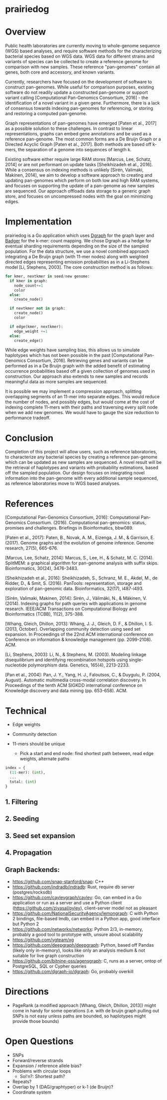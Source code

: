 # prairiedog

# Overview

Public health laboratories are currently moving to whole-genome sequence (WGS) based analyses, and require software methods for the characterizing bacterial species based on WGS data.
WGS data for different strains and variants of species can be collected to create a reference genome for comparison with new samples.
These reference "pan-genomes" contain all genes, both core and accessory, and known variants.

Currently, researchers have focused on the development of software to construct pan-genomes.
While useful for comparison purposes, existing software do not readily update a constructed pan-genome or support variant calling [Computational Pan-Genomics Consortium, 2016] - the identification of a novel variant in a given gene.
Furthermore, there is a lack of consensus towards indexing pan-genomes for referencing, or storing and restoring a computed pan-genome.

Graph representations of pan-genomes have emerged [Paten et al., 2017] as a possible solution to these challenges.
In contrast to linear representations, graphs can embed gene annotations and be used as a reference pan-genome.
The most common forms are a De Bruijn Graph or a Directed Acyclic Graph [Paten et al., 2017].
Both methods are based off k-mers, the separation of a genome into sequences of length k.

Existing software either require large RAM stores [Marcus, Lee, Schatz, 2014] or are not performant on update tasks [Sheikhizadeh et al., 2016].
While a consensus on indexing methods is unlikely [Sirén, Valimaki, Makinen, 2014], we aim to develop a software approach to creating and updating pan-genomes which perform on both low and high RAM systems, and focuses on supporting the update of a pan-genome as new samples are sequenced.
Our approach offloads data storage to a generic graph store, and focuses on uncompressed nodes with the goal on minimizing edges.

# Implementation

prairiedog is a Go application which uses [Dgraph](https://github.com/dgraph-io/dgraph) for the graph layer and [Badger](https://github.com/dgraph-io/badger) for the k-mer: count mapping.
We chose Dgraph as a hedge for eventual sharding requirements depending on the size of the sampled population.
For the data structure, we use a novel combined approach integrating a De Bruijn graph (with 11-mer nodes) along with weighted directed edges representing emission probabilities as in a Li-Stephens model [Li, Stephens, 2003].
The core construction method is as follows:

```python
for kmer, nextkmer in seed/new genome:
  if kmer in graph:
    node_count+=1
    color
  else:
    create_node()

  if nextkmer not in graph:
    create_node()
    color

  if edge(kmer, nextkmer):
    edge_weight +=1
  else:
    create_edge()
```

While edge weights have sampling bias, this allows us to simulate haplotypes which has not been possible in the past [Computational Pan-Genomics Consortium, 2016].
Retrieving genes and variants can be performed as in a De Bruijn graph with the added benefit of estimating occurrence probabilities based off a given collection of genomes used in construction.
Our approach also extends to new samples and records meaningful data as more samples are sequenced.

It is possible we may implement a compression approach, splitting overlapping segments of an 11-mer into separate edges.
This would reduce the number of nodes, and possibly edges, but would come at the cost of indexing complete 11-mers with their paths and traversing every split node when we add new genomes.
We would have to gauge the size reduction to performance tradeoff.

# Conclusion

Completion of this project will allow users, such as reference laboratories, to characterize any bacterial species by creating a reference pan-genome which can be updated as new samples are sequenced.
A novel result will be the retrieval of haplotypes and variants with probability estimations, based off the sampled population.
Our design focuses on integrating novel information into the pan-genome with every additional sample sequenced, as reference laboratories move to WGS based analyses.

# References

[Computational Pan-Genomics Consortium, 2016]: Computational Pan-Genomics Consortium. (2016). Computational pan-genomics: status, promises and challenges. Briefings in Bioinformatics, bbw089.

[Paten et al., 2017]: Paten, B., Novak, A. M., Eizenga, J. M., & Garrison, E. (2017). Genome graphs and the evolution of genome inference. Genome research, 27(5), 665-676.

[Marcus, Lee, Schatz, 2014]: Marcus, S., Lee, H., & Schatz, M. C. (2014). SplitMEM: a graphical algorithm for pan-genome analysis with suffix skips. Bioinformatics, 30(24), 3476-3483.

[Sheikhizadeh et al., 2016]: Sheikhizadeh, S., Schranz, M. E., Akdel, M., de Ridder, D., & Smit, S. (2016). PanTools: representation, storage and exploration of pan-genomic data. Bioinformatics, 32(17), i487-i493.

[Sirén, Valimaki, Makinen, 2014]: Sirén, J., Välimäki, N., & Mäkinen, V. (2014). Indexing graphs for path queries with applications in genome research. IEEE/ACM Transactions on Computational Biology and Bioinformatics (TCBB), 11(2), 375-388.

[Whang, Gleich, Dhillon, 2013]: Whang, J. J., Gleich, D. F., & Dhillon, I. S. (2013, October). Overlapping community detection using seed set expansion. In Proceedings of the 22nd ACM international conference on Conference on information & knowledge management (pp. 2099-2108). ACM.

[Li, Stephens, 2003]: Li, N., & Stephens, M. (2003). Modeling linkage disequilibrium and identifying recombination hotspots using single-nucleotide polymorphism data. Genetics, 165(4), 2213-2233.

[Pan et al., 2004]: Pan, J. Y., Yang, H. J., Faloutsos, C., & Duygulu, P. (2004, August). Automatic multimedia cross-modal correlation discovery. In Proceedings of the tenth ACM SIGKDD international conference on Knowledge discovery and data mining (pp. 653-658). ACM.

# Technical

* Edge weights
* Community detection

* 11-mers should be unique
  * Pick a start and end node: find shortest path between, read edge weights, alternate paths

```python
index = {
  (11-mer): (int),
  ...
  total: (int)
}
```

## 1. Filtering
## 2. Seeding
## 3. Seed set expansion
## 4. Propagation

## Graph Backends:

* https://github.com/snap-stanford/snap: C++
* https://github.com/indradb/indradb: Rust, require db server (postgres/rocksdb)
* https://github.com/cayleygraph/cayley: Go, can embed in a Go application or run as a server and use a Python client (https://github.com/ziyasal/pyley), client-server model not as pleasant
* https://github.com/NationalSecurityAgency/lemongraph: C with Python 2 bindings, file-based lmdb, can embed in a Python app, good interface but Python 2
* https://github.com/networkx/networkx: Python 2/3, in-memory, probably a good tool to prototype with, unsure about scalability
* https://github.com/vgteam/xg
* https://github.com/deepgraph/deepgraph: Python, based off Pandas (likely only in-memory), looks like only an analysis medium & not suitable for live graph construction
* https://github.com/bitnine-oss/agensgraph: C, runs as a server, ontop of PostgreSQL, SQL or Cypher queries
* https://github.com/dgraph-io/dgraph: Go, probably overkill

# Directions

* PageRank (a modified approach [Whang, Gleich, Dhillon, 2013]) might come in handy for some operations (i.e. with de bruijn graph pulling out SNPs is not easy unless paths are bounded, so haplotypes might provide those bounds)

# Open Questions

* SNPs
* Forward/reverse strands
* Expansion / reference allele bias?
* Problems with circular loops
  * Sol'n?: Shortest path?
* Repeats?
* Overlap by 1 (DAG/graphtyper) or k-1 (de Bruijn)?
* Coordinate system
